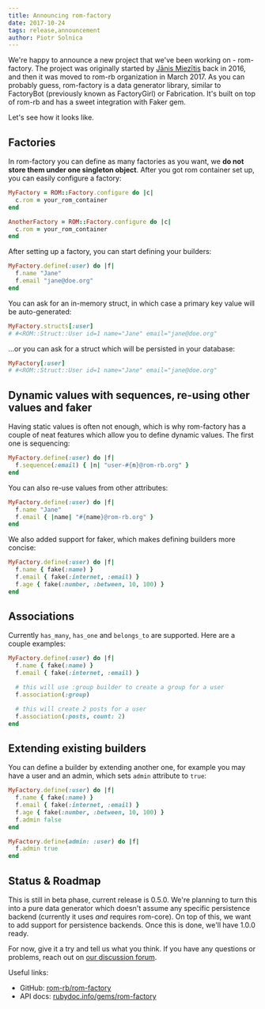 ```yaml
---
title: Announcing rom-factory
date: 2017-10-24
tags: release,announcement
author: Piotr Solnica
---
```


We're happy to announce a new project that we've been working on - rom-factory. The project was originally started by [Jānis Miezītis](https://github.com/janjiss) back in 2016, and then it was moved to rom-rb organization in March 2017. As you can probably guess, rom-factory is a data generator library, similar to FactoryBot (previously known as FactoryGirl) or Fabrication. It's built on top of rom-rb and has a sweet integration with Faker gem.

Let's see how it looks like.

## Factories

In rom-factory you can define as many factories as you want, we **do not store them under one singleton object**. After you got rom container set up, you can easily configure a factory:

``` ruby
MyFactory = ROM::Factory.configure do |c|
  c.rom = your_rom_container
end

AnotherFactory = ROM::Factory.configure do |c|
  c.rom = your_rom_container
end
```

After setting up a factory, you can start defining your builders:

``` ruby
MyFactory.define(:user) do |f|
  f.name "Jane"
  f.email "jane@doe.org"
end
```

You can ask for an in-memory struct, in which case a primary key value will be auto-generated:

``` ruby
MyFactory.structs[:user]
# #<ROM::Struct::User id=1 name="Jane" email="jane@doe.org"
```

...or you can ask for a struct which will be persisted in your database:

``` ruby
MyFactory[:user]
# #<ROM::Struct::User id=1 name="Jane" email="jane@doe.org"
```

## Dynamic values with sequences, re-using other values and faker

Having static values is often not enough, which is why rom-factory has a couple of neat features which allow you to define dynamic values. The first one is sequencing:

``` ruby
MyFactory.define(:user) do |f|
  f.sequence(:email) { |n| "user-#{n}@rom-rb.org" }
end
```

You can also re-use values from other attributes:

``` ruby
MyFactory.define(:user) do |f|
  f.name "Jane"
  f.email { |name| "#{name}@rom-rb.org" }
end
```

We also added support for faker, which makes defining builders more concise:

``` ruby
MyFactory.define(:user) do |f|
  f.name { fake(:name) }
  f.email { fake(:internet, :email) }
  f.age { fake(:number, :between, 10, 100) }
end
```

## Associations

Currently `has_many`, `has_one` and `belongs_to` are supported. Here are a couple examples:

``` ruby
MyFactory.define(:user) do |f|
  f.name { fake(:name) }
  f.email { fake(:internet, :email) }

  # this will use :group builder to create a group for a user
  f.association(:group)

  # this will create 2 posts for a user
  f.association(:posts, count: 2)
end
```

## Extending existing builders

You can define a builder by extending another one, for example you may have a user and an admin, which sets `admin` attribute to `true`:

``` ruby
MyFactory.define(:user) do |f|
  f.name { fake(:name) }
  f.email { fake(:internet, :email) }
  f.age { fake(:number, :between, 10, 100) }
  f.admin false
end

MyFactory.define(admin: :user) do |f|
  f.admin true
end
```

## Status & Roadmap

This is still in beta phase, current release is 0.5.0. We're planning to turn this into a pure data generator which doesn't assume any specific persistence backend (currently it uses *and* requires rom-core). On top of this, we want to add support for persistence backends. Once this is done, we'll have 1.0.0 ready.

For now, give it a try and tell us what you think. If you have any questions or problems, reach out on [our discussion forum](http://discourse.rom-rb.org).

Useful links:

* GitHub: [rom-rb/rom-factory](https://github.com/taqtiqa/ramets-factory)
* API docs: [rubydoc.info/gems/rom-factory](http://www.rubydoc.info/gems/rom-factory/0.5.0)
